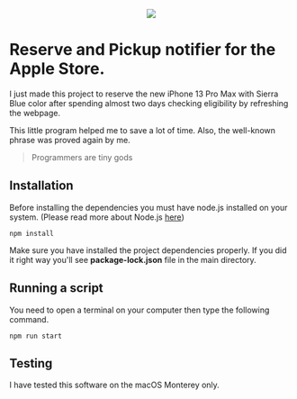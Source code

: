 <p align="center"><img src="//gitlab.com/uploads/-/system/project/avatar/30900847/apple_transparent.png?width=64"></p>

# Reserve and Pickup notifier for the Apple Store.

I just made this project to reserve the new iPhone 13 Pro Max with Sierra Blue color after spending almost two days checking eligibility by refreshing the webpage.

This little program helped me to save a lot of time. Also, the well-known phrase was proved again by me.

> Programmers are tiny gods

## Installation
Before installing the dependencies you must have node.js installed on your system. (Please read more about Node.js [here](https://nodejs.org))
```console
npm install
```
Make sure you have installed the project dependencies properly. If you did it right way you'll see **package-lock.json** file in the main directory. 

## Running a script
You need to open a terminal on your computer then type the following command.
```console
npm run start
```

## Testing
I have tested this software on the macOS Monterey only.
